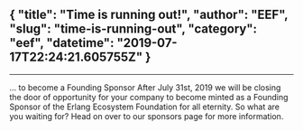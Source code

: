 {
  "title": "Time is running out!",
  "author": "EEF",
  "slug": "time-is-running-out",
  "category": "eef",
  "datetime": "2019-07-17T22:24:21.605755Z"
}
---
---
… to become a Founding Sponsor After July 31st, 2019 we will be closing the door of opportunity for your company to become minted as a Founding Sponsor of the Erlang Ecosystem Foundation for all eternity. So what are you waiting for? Head on over to our sponsors page for more information.
